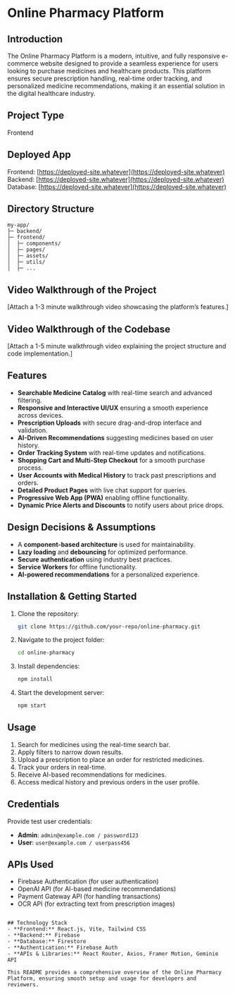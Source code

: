# Online Pharmacy Platform

## Introduction
The Online Pharmacy Platform is a modern, intuitive, and fully responsive e-commerce website designed to provide a seamless experience for users looking to purchase medicines and healthcare products. This platform ensures secure prescription handling, real-time order tracking, and personalized medicine recommendations, making it an essential solution in the digital healthcare industry.

## Project Type
Frontend

## Deployed App
Frontend: [https://deployed-site.whatever](https://deployed-site.whatever)
Backend: [https://deployed-site.whatever](https://deployed-site.whatever)
Database: [https://deployed-site.whatever](https://deployed-site.whatever)

## Directory Structure
```
my-app/
├─ backend/
├─ frontend/
│  ├─ components/
│  ├─ pages/
│  ├─ assets/
│  ├─ utils/
│  ├─ ...
```

## Video Walkthrough of the Project
[Attach a 1-3 minute walkthrough video showcasing the platform’s features.]

## Video Walkthrough of the Codebase
[Attach a 1-5 minute walkthrough video explaining the project structure and code implementation.]

## Features
- **Searchable Medicine Catalog** with real-time search and advanced filtering.
- **Responsive and Interactive UI/UX** ensuring a smooth experience across devices.
- **Prescription Uploads** with secure drag-and-drop interface and validation.
- **AI-Driven Recommendations** suggesting medicines based on user history.
- **Order Tracking System** with real-time updates and notifications.
- **Shopping Cart and Multi-Step Checkout** for a smooth purchase process.
- **User Accounts with Medical History** to track past prescriptions and orders.
- **Detailed Product Pages** with live chat support for queries.
- **Progressive Web App (PWA)** enabling offline functionality.
- **Dynamic Price Alerts and Discounts** to notify users about price drops.

## Design Decisions & Assumptions
- A **component-based architecture** is used for maintainability.
- **Lazy loading** and **debouncing** for optimized performance.
- **Secure authentication** using industry best practices.
- **Service Workers** for offline functionality.
- **AI-powered recommendations** for a personalized experience.

## Installation & Getting Started
1. Clone the repository:
   ```bash
   git clone https://github.com/your-repo/online-pharmacy.git
   ```
2. Navigate to the project folder:
   ```bash
   cd online-pharmacy
   ```
3. Install dependencies:
   ```bash
   npm install
   ```
4. Start the development server:
   ```bash
   npm start
   ```

## Usage
1. Search for medicines using the real-time search bar.
2. Apply filters to narrow down results.
3. Upload a prescription to place an order for restricted medicines.
4. Track your orders in real-time.
5. Receive AI-based recommendations for medicines.
6. Access medical history and previous orders in the user profile.

## Credentials
Provide test user credentials:
- **Admin**: `admin@example.com / password123`
- **User**: `user@example.com / userpass456`

## APIs Used
- Firebase Authentication (for user authentication)
- OpenAI API (for AI-based medicine recommendations)
- Payment Gateway API (for handling transactions)
- OCR API (for extracting text from prescription images)

```

## Technology Stack
- **Frontend:** React.js, Vite, Tailwind CSS
- **Backend:** Firebase
- **Database:** Firestore
- **Authentication:** Firebase Auth
- **APIs & Libraries:** React Router, Axios, Framer Motion, Geminie API

This README provides a comprehensive overview of the Online Pharmacy Platform, ensuring smooth setup and usage for developers and reviewers.

